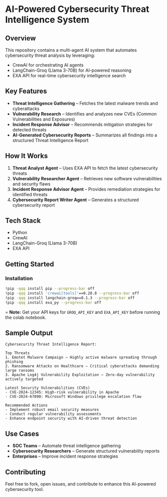 # AI-Powered Cybersecurity Threat Intelligence System

## Overview
This repository contains a multi-agent AI system that automates cybersecurity threat analysis by leveraging:
- CrewAI for orchestrating AI agents
- LangChain-Groq (Llama 3-70B) for AI-powered reasoning
- EXA API for real-time cybersecurity intelligence search

## Key Features
- **Threat Intelligence Gathering** – Fetches the latest malware trends and cyberattacks
- **Vulnerability Research** – Identifies and analyzes new CVEs (Common Vulnerabilities and Exposures)
- **Incident Response Advisor** – Recommends mitigation strategies for detected threats
- **AI-Generated Cybersecurity Reports** – Summarizes all findings into a structured Threat Intelligence Report

## How It Works
1. **Threat Analyst Agent** – Uses EXA API to fetch the latest cybersecurity threats
2. **Vulnerability Researcher Agent** – Retrieves new software vulnerabilities and security flaws
3. **Incident Response Advisor Agent** – Provides remediation strategies for identified threats
4. **Cybersecurity Report Writer Agent** – Generates a structured cybersecurity report

## Tech Stack
- Python
- CrewAI
- LangChain-Groq (Llama 3-70B)
- EXA API

## Getting Started

### Installation
```bash
!pip -qqq install pip --progress-bar off
!pip -qqq install 'crewai[tools]'==0.28.8 --progress-bar off
!pip -qqq install langchain-groq==0.1.3 --progress-bar off
!pip -qqq install exa_py --progress-bar off
```
=
**Note:** Get your API keys for `GROQ_API_KEY` and `EXA_API_KEY` before running the colab notebook.

## Sample Output
```
Cybersecurity Threat Intelligence Report:

Top Threats
1. Emotet Malware Campaign – Highly active malware spreading through phishing
2. Ransomware Attacks on Healthcare – Critical cyberattacks demanding large ransoms
3. Apache Log4j Vulnerability Exploitation – Zero-day vulnerability actively targeted

Latest Security Vulnerabilities (CVEs)
- CVE-2024-12345: High-risk vulnerability in Apache
- CVE-2024-67890: Microsoft Windows privilege escalation flaw

Recommended Actions
- Implement robust email security measures
- Conduct regular vulnerability assessments
- Enhance endpoint security with AI-driven threat detection
```

## Use Cases
- **SOC Teams** – Automate threat intelligence gathering
- **Cybersecurity Researchers** – Generate structured vulnerability reports
- **Enterprises** – Improve incident response strategies

## Contributing
Feel free to fork, open issues, and contribute to enhance this AI-powered cybersecurity tool.
